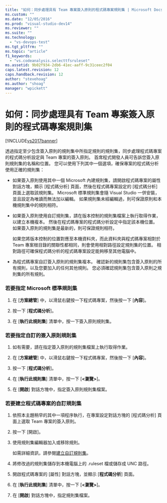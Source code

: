 ```yaml
---
title: "如何：同步處理具有 Team 專案簽入原則的程式碼專案規則集 | Microsoft Docs"
ms.custom: ""
ms.date: "12/05/2016"
ms.prod: "visual-studio-dev14"
ms.reviewer: ""
ms.suite: ""
ms.technology: 
  - "vs-devops-test"
ms.tgt_pltfrm: ""
ms.topic: "article"
f1_keywords: 
  - "vs.codeanalysis.selecttfsruleset"
ms.assetid: 9b02f934-2db6-41ec-aaff-9c31ceec2f04
caps.latest.revision: 12
caps.handback.revision: 12
author: "stevehoag"
ms.author: "shoag"
manager: "wpickett"
---
```

# 如何：同步處理具有 Team 專案簽入原則的程式碼專案規則集
[!INCLUDE[vs2017banner](../code-quality/includes/vs2017banner.md)]

透過指定至少包含簽入原則的規則集中所指定規則的規則集，同步處理程式碼專案的程式碼分析設定與 Team 專案的簽入原則。  首席程式開發人員可告訴您簽入原則規則集的名稱和位置。  您可以使用下列其中一個選項，確保專案的程式碼分析使用正確的規則集：  
  
-   如果簽入原則使用其中一個 Microsoft 內建規則集，請開啟程式碼專案的屬性對話方塊，顯示 \[程式碼分析\] 頁面，然後在程式碼專案設定的 \[程式碼分析\] 頁面上選取該規則集。  Microsoft 標準規則集會隨 Visual Studio 一併安裝，並且設定為唯讀而無法加以編輯。  如果規則集未經編輯過，則可保證原則和本機規則集中的規則相符。  
  
-   如果簽入原則使用自訂規則集，請在版本控制的規則集檔案上執行取得作業，以建立本機複本。  然後在程式碼專案的程式碼分析設定中指定該本機位置。  如果簽入原則的規則集是最新的，則可保證規則相符。  
  
     如果您將版本控制的位置對應至本機資料夾，而此資料夾與程式碼專案相對於 Team 專案根目錄的關聯性都相同，則會使用相對路徑設定規則集的位置。  相對路徑可確保程式碼分析的程式碼專案設定能夠移至其他電腦中。  
  
-   為程式碼專案自訂簽入原則的規則集複本。  確認新的規則集包含簽入原則的所有規則，以及您要加入的任何其他規則。  您必須確認規則集包含簽入原則之規則集的所有規則。  
  
### 若要指定 Microsoft 標準規則集  
  
1.  在 \[**方案總管**\] 中，以滑鼠右鍵按一下程式碼專案，然後按一下 \[**內容**\]。  
  
2.  按一下 \[**程式碼分析**\]。  
  
3.  在 \[**執行此規則集**\] 清單中，按一下簽入原則規則集。  
  
### 若要指定自訂的簽入原則規則集  
  
1.  如有需要，請在指定簽入原則的規則集檔案上執行取得作業。  
  
2.  在 \[**方案總管**\] 中，以滑鼠右鍵按一下程式碼專案，然後按一下 \[**內容**\]。  
  
3.  按一下 \[**程式碼分析**\]。  
  
4.  在 \[**執行此規則集**\] 清單中，按一下 \[**\<瀏覽\>**\]。  
  
5.  在 \[**開啟**\] 對話方塊中，指定簽入原則規則集檔案。  
  
### 若要建立程式碼專案的自訂規則集  
  
1.  依照本主題稍早的其中一項程序執行，在專案設定對話方塊的 \[程式碼分析\] 頁面上選取 Team 專案的簽入原則。  
  
2.  按一下 \[開啟\]。  
  
3.  使用規則集編輯器加入或移除規則。  
  
     如需詳細資訊，請參閱[建立自訂規則集](../code-quality/creating-custom-code-analysis-rule-sets.md)。  
  
4.  將修改過的規則集儲存到本機電腦上的 .ruleset 檔或儲存成 UNC 路徑。  
  
5.  開啟程式碼專案的 \[屬性\] 對話方塊，並顯示 \[**程式碼分析**\] 頁面。  
  
6.  在 \[**執行此規則集**\] 清單中，按一下 \[**\<瀏覽\>**\]。  
  
7.  在 \[**開啟**\] 對話方塊中，指定規則集檔案。